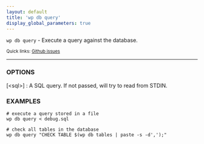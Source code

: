 ```yaml
---
layout: default
title: 'wp db query'
display_global_parameters: true
---
```


`wp db query` - Execute a query against the database.

<small>Quick links: <a href="https://github.com/wp-cli/wp-cli/issues?q=is%3Aopen+label%3Acommand%3Aquery+sort%3Aupdated-desc">Github issues</a></small>

<hr />

### OPTIONS

[&lt;sql&gt;]
: A SQL query. If not passed, will try to read from STDIN.

### EXAMPLES

    # execute a query stored in a file
    wp db query < debug.sql

    # check all tables in the database
    wp db query "CHECK TABLE $(wp db tables | paste -s -d',');"



